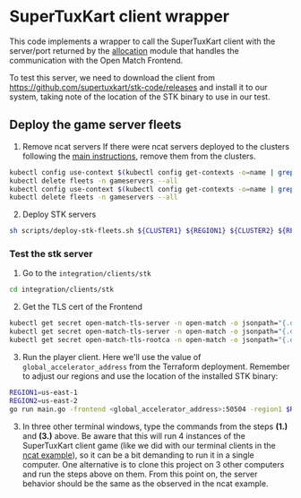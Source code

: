 # SuperTuxKart client wrapper

This code implements a wrapper to call the SuperTuxKart client with the server/port returned by the [allocation](../allocation-client/) module that handles the communication with the Open Match Frontend. 

To test this server, we need to download the client from https://github.com/supertuxkart/stk-code/releases and install it to our system, taking note of the location of the STK binary to use in our test.

## Deploy the game server fleets

1. Remove ncat servers
If there were ncat servers deployed to the clusters following the [main instructions](../../../README.md#build-and-deploy-the-game-server-fleets), remove them from the clusters.
```bash
kubectl config use-context $(kubectl config get-contexts -o=name | grep ${CLUSTER1})
kubectl delete fleets -n gameservers --all
kubectl config use-context $(kubectl config get-contexts -o=name | grep ${CLUSTER2})
kubectl delete fleets -n gameservers --all
```

2. Deploy STK servers
```bash
sh scripts/deploy-stk-fleets.sh ${CLUSTER1} ${REGION1} ${CLUSTER2} ${REGION2}
```

### Test the stk server
1. Go to the `integration/clients/stk`
```bash
cd integration/clients/stk
```
2. Get the TLS cert of the Frontend 
```bash
kubectl get secret open-match-tls-server -n open-match -o jsonpath="{.data.public\.cert}" | base64 -d > public.cert
kubectl get secret open-match-tls-server -n open-match -o jsonpath="{.data.private\.key}" | base64 -d > private.key
kubectl get secret open-match-tls-rootca -n open-match -o jsonpath="{.data.public\.cert}" | base64 -d > publicCA.cert
```
3. Run the player client. Here we'll use the value of `global_accelerator_address` from the Terraform deployment. Remember to adjust our regions and use the location of the installed STK binary:
```bash
REGION1=us-east-1
REGION2=us-east-2
go run main.go -frontend <global_accelerator_address>:50504 -region1 $REGION1 -latencyRegion1 10 -region2 $REGION2 -latencyRegion2 30  -path /path/to/stk/binary
```
3. In three other terminal windows, type the commands from the steps **(1.)** and **(3.)** above.
Be aware that this will run 4 instances of the SuperTuxKart client game (like we did with our terminal clients in the [ncat example](../../../README.md#test-the-ncat-server)), so it can be a bit demanding to run it in a single computer. One alternative is to clone this project on 3 other computers and run the steps above on them. From this point on, the server behavior should be the same as the observed in the ncat example.